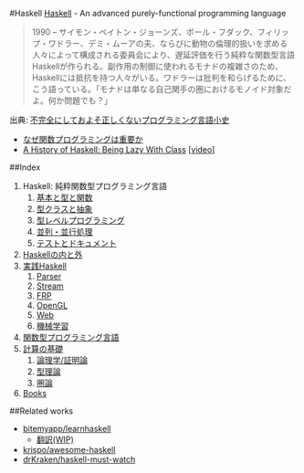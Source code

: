 #Haskell
[Haskell](https://www.haskell.org/) - An advanced purely-functional programming language

> 1990 – サイモン・ペイトン・ジョーンズ、ポール・フダック、フィリップ・ワドラー、デミ・ムーアの夫、ならびに動物の倫理的扱いを求める人々によって構成される委員会により、遅延評価を行う純粋な関数型言語Haskellが作られる。副作用の制御に使われるモナドの複雑さのため、Haskellには抵抗を持つ人々がいる。ワドラーは批判を和らげるために、こう語っている。「モナドは単なる自己関手の圏におけるモノイド対象だよ。何か問題でも？」

出典: [不完全にしておよそ正しくないプログラミング言語小史](http://www.aoky.net/articles/james_iry/brief-incomplete-and-mostly-wrong.htm)

* [なぜ関数プログラミングは重要か](http://www.sampou.org/haskell/article/whyfp.html)
* [A History of Haskell: Being Lazy With Class](http://haskell.cs.yale.edu/wp-content/uploads/2011/02/history.pdf) [[video](https://www.youtube.com/watch?v=3bjXGrycMhQ)]

##Index
1. Haskell: 純粋関数型プログラミング言語
    1. [基本と型と関数](_1dbfef35/_5fc95ac6/)
    2. [型クラスと抽象](_1dbfef35/_6ec89753/)
    3. [型レベルプログラミング](_1dbfef35/_7c29f719/)
    4. [並列・並行処理](_1dbfef35/_1438e7f9/)
    5. [テストとドキュメント](_1dbfef35/_d5be135d/)
2. [Haskellの内と外](_880bf137/)
3. [実践Haskell](_e447d9ec/)
    1. [Parser](_e447d9ec/_7bf25524/)
    2. [Stream](_e447d9ec/_c0d6f3be/)
    3. [FRP](_e447d9ec/_29e60015/)
    4. [OpenGL](_e447d9ec/_8ddd069c/)
    5. [Web](_e447d9ec/_b8c0305d/)
    6. [機械学習](_e447d9ec/_b2259737/)
4. [関数型プログラミング言語](_3c5bd388/)
5. [計算の基礎](_c5b462be/)
    1. [論理学/証明論](_c5b462be/_f5a1af97/)
    2. [型理論](_c5b462be/_0e701a32/)
    3. [圏論](_c5b462be/_373c7046/)
6. [Books](_530efeb2/)

##Related works
* [bitemyapp/learnhaskell](https://github.com/bitemyapp/learnhaskell)
  * [翻訳(WIP)](https://github.com/fujimura/learnhaskell/tree/japanese)
* [krispo/awesome-haskell](https://github.com/krispo/awesome-haskell)
* [drKraken/haskell-must-watch](https://github.com/drKraken/haskell-must-watch)
